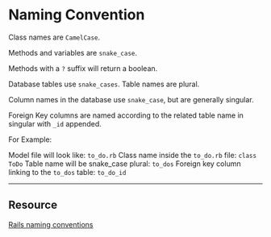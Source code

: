 # Naming Convention

Class names are `CamelCase`.

Methods and variables are `snake_case`.

Methods with a `?` suffix will return a boolean.

Database tables use `snake_cases`. Table names are plural.

Column names in the database use `snake_case`, but are generally singular.

Foreign Key columns are named according to the related table name in singular with `_id` appended.

For Example:

Model file will look like:
`to_do.rb`
Class name inside the `to_do.rb` file:
`class ToDo`
Table name will be snake_case plural:
`to_dos`
Foreign key column linking to the `to_dos` table:
`to_do_id`

----
## Resource

<a href="https://gist.github.com/iangreenleaf/b206d09c587e8fc6399e" target="_blanke">Rails naming conventions</a>
